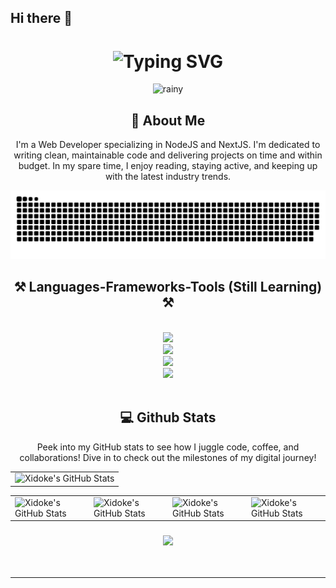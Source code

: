 ## Hi there 👋

<!--
**xidoke/xidoke** is a ✨ _special_ ✨ repository because its `README.md` (this file) appears on your GitHub profile.

Here are some ideas to get you started:

- 🔭 I’m currently working on ...
- 🌱 I’m currently learning ...
- 👯 I’m looking to collaborate on ...
- 🤔 I’m looking for help with ...
- 💬 Ask me about ...
- 📫 How to reach me: ...
- 😄 Pronouns: ...
- ⚡ Fun fact: ...
-->

<div align="center">
    <h1>
        <img src="https://readme-typing-svg.herokuapp.com?font=Jetbrains+mono&size=40&duration=3000&color=33FF33&center=true&vCenter=true&width=435&lines=Hey..+I'm+Xidoke;This+is..;..my+Github..;" alt="Typing SVG"/>
    </h1>
</div>

<div align="center">
    <p>
        <img src="https://media0.giphy.com/media/v1.Y2lkPTc5MGI3NjExYmx6OGcxbDh2NWlzdDg1eWEzNmtoajY1MDlnZjAxdGgwcm41MzB2MSZlcD12MV9pbnRlcm5hbF9naWZfYnlfaWQmY3Q9Zw/NKEt9elQ5cR68/giphy.webp" alt="rainy">
    </p>
    <!-- <p>
        <img src="https://media0.giphy.com/media/v1.Y2lkPTc5MGI3NjExOGN6dTBnbGduMjRxMW84MmxiNjYydzZtbzVlbm56N3VicnltaWhvdSZlcD12MV9pbnRlcm5hbF9naWZfYnlfaWQmY3Q9Zw/L1R1tvI9svkIWwpVYr/giphy.webp" alt="matrix" width=100%>
    </p> -->
</div>

<div align="center">
    <h2>🚀 About Me</h2>
    <p>I'm a Web Developer specializing in NodeJS and NextJS. I'm dedicated to writing clean, maintainable code and delivering projects on time and within budget.  In my spare time, I enjoy reading, staying active, and keeping up with the latest industry trends.</p>
</div>

<div align="center">
    <img src="https://raw.githubusercontent.com/xidoke/xidoke/output/github-contribution-grid-snake-dark.svg?palette=github-dark" alt="GitHub Contribution Grid Snake Animation"/>
</div>

<h2 align="center">⚒️ Languages-Frameworks-Tools (Still Learning) ⚒️</h2>
<br/>
<div align="center">
    <img src="https://skillicons.dev/icons?i=html,css,sass,tailwind,react,nextjs,figma" />
    <br/>
    <img src="https://skillicons.dev/icons?i=javascript,typescript,nodejs,express,nestjs" />
    <br>
    <img src="https://skillicons.dev/icons?i=git,docker,vscode,bash" />
    <br/>
    <img src="https://skillicons.dev/icons?i=postgres,mongodb"  >
</div>

<br/>

<div align="center">
<h2 align="center" class="section-heading"> 💻 Github Stats</h2>
<p>Peek into my GitHub stats to see how I juggle code, coffee, and collaborations! Dive in to check out the milestones of my digital journey!</p>
 <table align="center" width="100%" height="100%" >
    <tr>
       <td><img style="border: none;" src="https://github-profile-summary-cards.vercel.app/api/cards/profile-details?username=xidoke&theme=github_dark" alt="Xidoke's GitHub Stats"/></td>
    </tr>
 </table>

 <table align="center" width="100%" height="100%" >
    <tr>
        <td><img style="border: none;" src="https://github-profile-summary-cards.vercel.app/api/cards/stats?username=xidoke&theme=github_dark" alt="Xidoke's GitHub Stats"/></td>
        <td><img style="border: none;" src="https://github-profile-summary-cards.vercel.app/api/cards/productive-time?username=xidoke&theme=github_dark&utcOffset=10" alt="Xidoke's GitHub Stats"/>
        <td><img style="border: none;" src="https://github-profile-summary-cards.vercel.app/api/cards/repos-per-language?username=xidoke&theme=github_dark" alt="Xidoke's GitHub Stats"/></td>
        <td><img style="border: none;" src="https://github-profile-summary-cards.vercel.app/api/cards/most-commit-language?username=xidoke&theme=github_dark" alt="Xidoke's GitHub Stats"/></td>
    </tr>
 </table>
</div>




<h3 align="center">
    <img src="https://readme-typing-svg.herokuapp.com/?font=Righteous&size=25&center=true&vCenter=true&width=500&height=70&duration=4000&lines=Thanks+for+visiting!+✌️;I'm+always+down+to+collab+:)">
</h3>

<br/>
<hr/>